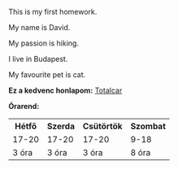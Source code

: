 
<p>This is my first homework.</p>
<p>My name is David.</p>
<p>My passion is hiking.</p>
<p>I live in Budapest.</p>
<p>My favourite pet is cat.</p>


<b>Ez a kedvenc honlapom:</b>
<a href="http://www.totalcar.hu">Totalcar</a>

<b>Órarend:</b>
<table>
<tr>
<th>Hétfő</th>
<th>Szerda</th>
<th>Csütörtök</th>
<th>Szombat</th>
</tr>
<tr>
<td>17-20</td>
<td>17-20</td>
<td>17-20</td>
<td>9-18</td>
</tr>
<tr>
<td>3 óra</td>
<td>3 óra</td>
<td>3 óra</td>
<td>8 óra</td>
</tr>
</table>

